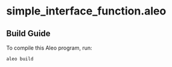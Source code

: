 # simple_interface_function.aleo

## Build Guide

To compile this Aleo program, run:
```bash
aleo build
```
